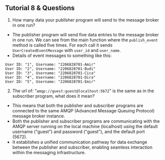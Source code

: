 ## Tutorial 8 & Questions

1. How many data your publlsher program will send to the message broker in one
run?
+ The publisher program will send five data entries to the message broker in one run. We can see from the main function where the `publish_event` method is called five times. For each call it sends `UserCreatedEventMessage` with `user_id` and `user_name`.
+ Details of  event messages to something like this:
```
User ID: "1", Username: "2206828701-Amir"
User ID: "2", Username: "2206828701-Budi"
User ID: "3", Username: "2206828701-Cica"
User ID: "4", Username: "2206828701-Dira"
User ID: "5", Username: "2206828701-Emir"
```
2. The url of: “`amqp://guest:guest@localhost:5672`” is the same as in the subscriber
program, what does it mean?
+ This means that both the publisher and subscriber programs are connected to the same AMQP (Advanced Message Queuing Protocol) message broker instance. 
+ Both the publisher and subscriber programs are communicating with the AMQP server running on the local machine (localhost) using the default username ("guest") and password ("guest"), and the default port (5672).
+ It establishes a unified communication pathway for data exchange between the publisher and subscriber, enabling seamless interaction within the messaging infrastructure.
